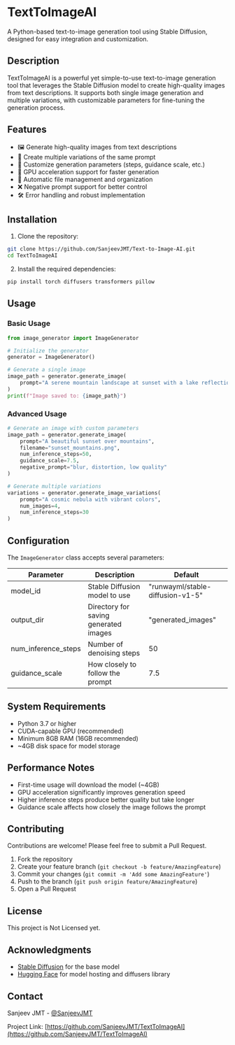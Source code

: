 # TextToImageAI

A Python-based text-to-image generation tool using Stable Diffusion, designed for easy integration and customization.

## Description

TextToImageAI is a powerful yet simple-to-use text-to-image generation tool that leverages the Stable Diffusion model to create high-quality images from text descriptions. It supports both single image generation and multiple variations, with customizable parameters for fine-tuning the generation process.

## Features

- 🖼️ Generate high-quality images from text descriptions
- 🎨 Create multiple variations of the same prompt
- 🎯 Customize generation parameters (steps, guidance scale, etc.)
- 🚀 GPU acceleration support for faster generation
- 📁 Automatic file management and organization
- ❌ Negative prompt support for better control
- 🛠️ Error handling and robust implementation

## Installation

1. Clone the repository:
```bash
git clone https://github.com/SanjeevJMT/Text-to-Image-AI.git
cd TextToImageAI
```

2. Install the required dependencies:
```bash
pip install torch diffusers transformers pillow
```

## Usage

### Basic Usage

```python
from image_generator import ImageGenerator

# Initialize the generator
generator = ImageGenerator()

# Generate a single image
image_path = generator.generate_image(
    prompt="A serene mountain landscape at sunset with a lake reflection"
)
print(f"Image saved to: {image_path}")
```

### Advanced Usage

```python
# Generate an image with custom parameters
image_path = generator.generate_image(
    prompt="A beautiful sunset over mountains",
    filename="sunset_mountains.png",
    num_inference_steps=50,
    guidance_scale=7.5,
    negative_prompt="blur, distortion, low quality"
)

# Generate multiple variations
variations = generator.generate_image_variations(
    prompt="A cosmic nebula with vibrant colors",
    num_images=4,
    num_inference_steps=30
)
```

## Configuration

The `ImageGenerator` class accepts several parameters:

| Parameter | Description | Default |
|-----------|-------------|---------|
| model_id | Stable Diffusion model to use | "runwayml/stable-diffusion-v1-5" |
| output_dir | Directory for saving generated images | "generated_images" |
| num_inference_steps | Number of denoising steps | 50 |
| guidance_scale | How closely to follow the prompt | 7.5 |

## System Requirements

- Python 3.7 or higher
- CUDA-capable GPU (recommended)
- Minimum 8GB RAM (16GB recommended)
- ~4GB disk space for model storage

## Performance Notes

- First-time usage will download the model (~4GB)
- GPU acceleration significantly improves generation speed
- Higher inference steps produce better quality but take longer
- Guidance scale affects how closely the image follows the prompt

## Contributing

Contributions are welcome! Please feel free to submit a Pull Request.

1. Fork the repository
2. Create your feature branch (`git checkout -b feature/AmazingFeature`)
3. Commit your changes (`git commit -m 'Add some AmazingFeature'`)
4. Push to the branch (`git push origin feature/AmazingFeature`)
5. Open a Pull Request

## License

This project is Not Licensed yet.
## Acknowledgments

- [Stable Diffusion](https://github.com/CompVis/stable-diffusion) for the base model
- [Hugging Face](https://huggingface.co/) for model hosting and diffusers library

## Contact

Sanjeev JMT - [@SanjeevJMT](https://github.com/SanjeevJMT)

Project Link: [https://github.com/SanjeevJMT/TextToImageAI](https://github.com/SanjeevJMT/TextToImageAI)